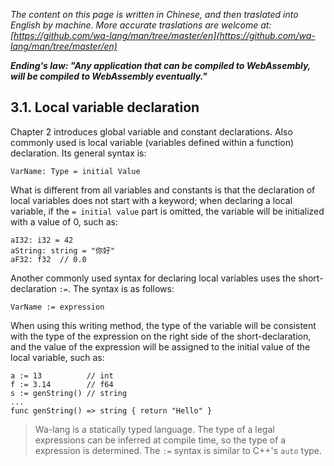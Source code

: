 *The content on this page is written in Chinese, and then traslated into English by machine. More accurate traslations are welcome at: [https://github.com/wa-lang/man/tree/master/en](https://github.com/wa-lang/man/tree/master/en)*

***Ending's law: "Any application that can be compiled to WebAssembly, will be compiled to WebAssembly eventually."***

## 3.1. Local variable declaration

Chapter 2 introduces global variable and constant declarations. Also commonly used is local variable (variables defined within a function) declaration. Its general syntax is:

```wa
VarName: Type = initial Value
```

What is different from all variables and constants is that the declaration of local variables does not start with a keyword; when declaring a local variable, if the `= initial value` part is omitted, the variable will be initialized with a value of 0, such as:

```wa
aI32: i32 = 42
aString: string = "你好"
aF32: f32  // 0.0
```

Another commonly used syntax for declaring local variables uses the short-declaration `:=`. The syntax is as follows:

```wa
VarName := expression
```

When using this writing method, the type of the variable will be consistent with the type of the expression on the right side of the short-declaration, and the value of the expression will be assigned to the initial value of the local variable, such as:

```wa
a := 13          // int
f := 3.14        // f64
s := genString() // string
...
func genString() => string { return "Hello" }
```

> Wa-lang is a statically typed language. The type of a legal expressions can be inferred at compile time, so the type of a expression is determined. The `:=` syntax is similar to C++'s `auto` type.
